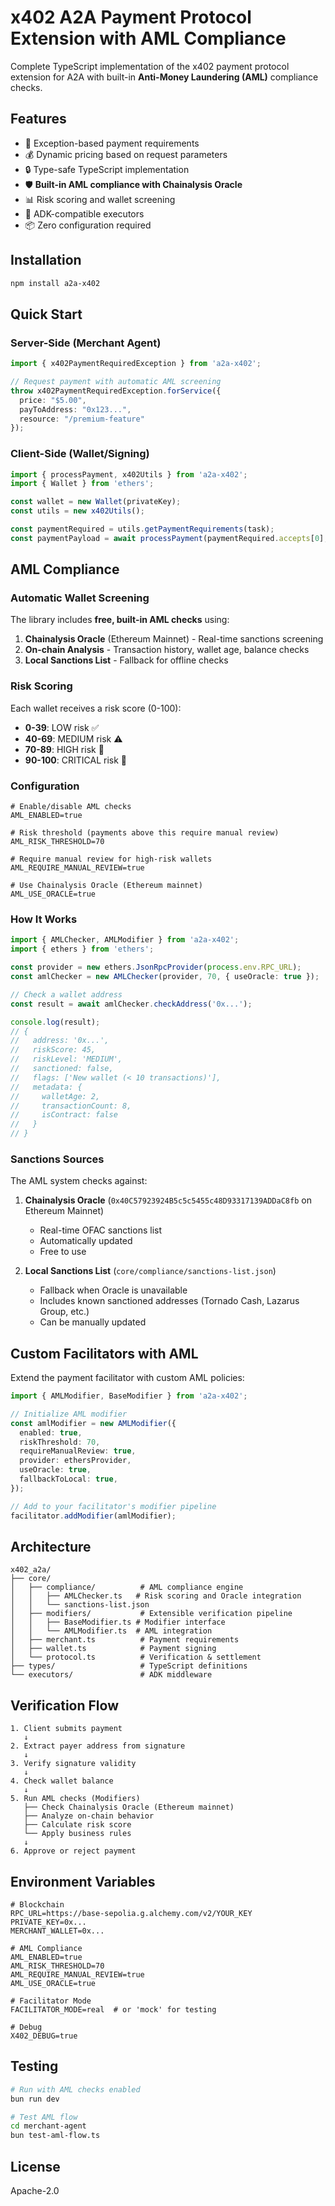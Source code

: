 # x402 A2A Payment Protocol Extension with AML Compliance

Complete TypeScript implementation of the x402 payment protocol extension for A2A with built-in **Anti-Money Laundering (AML)** compliance checks.

## Features

- 🚀 Exception-based payment requirements
- 💰 Dynamic pricing based on request parameters
- 🔒 Type-safe TypeScript implementation
- 🛡️ **Built-in AML compliance with Chainalysis Oracle**
- 📊 Risk scoring and wallet screening
- 🎯 ADK-compatible executors
- 📦 Zero configuration required

## Installation

```bash
npm install a2a-x402
```

## Quick Start

### Server-Side (Merchant Agent)

```typescript
import { x402PaymentRequiredException } from 'a2a-x402';

// Request payment with automatic AML screening
throw x402PaymentRequiredException.forService({
  price: "$5.00",
  payToAddress: "0x123...",
  resource: "/premium-feature"
});
```

### Client-Side (Wallet/Signing)

```typescript
import { processPayment, x402Utils } from 'a2a-x402';
import { Wallet } from 'ethers';

const wallet = new Wallet(privateKey);
const utils = new x402Utils();

const paymentRequired = utils.getPaymentRequirements(task);
const paymentPayload = await processPayment(paymentRequired.accepts[0], wallet);
```

## AML Compliance

### Automatic Wallet Screening

The library includes **free, built-in AML checks** using:

1. **Chainalysis Oracle** (Ethereum Mainnet) - Real-time sanctions screening
2. **On-chain Analysis** - Transaction history, wallet age, balance checks
3. **Local Sanctions List** - Fallback for offline checks

### Risk Scoring

Each wallet receives a risk score (0-100):

- **0-39**: LOW risk ✅
- **40-69**: MEDIUM risk ⚠️
- **70-89**: HIGH risk 🚨
- **90-100**: CRITICAL risk 🔴

### Configuration

```env
# Enable/disable AML checks
AML_ENABLED=true

# Risk threshold (payments above this require manual review)
AML_RISK_THRESHOLD=70

# Require manual review for high-risk wallets
AML_REQUIRE_MANUAL_REVIEW=true

# Use Chainalysis Oracle (Ethereum mainnet)
AML_USE_ORACLE=true
```

### How It Works

```typescript
import { AMLChecker, AMLModifier } from 'a2a-x402';
import { ethers } from 'ethers';

const provider = new ethers.JsonRpcProvider(process.env.RPC_URL);
const amlChecker = new AMLChecker(provider, 70, { useOracle: true });

// Check a wallet address
const result = await amlChecker.checkAddress('0x...');

console.log(result);
// {
//   address: '0x...',
//   riskScore: 45,
//   riskLevel: 'MEDIUM',
//   sanctioned: false,
//   flags: ['New wallet (< 10 transactions)'],
//   metadata: {
//     walletAge: 2,
//     transactionCount: 8,
//     isContract: false
//   }
// }
```

### Sanctions Sources

The AML system checks against:

1. **Chainalysis Oracle** (`0x40C57923924B5c5c5455c48D93317139ADDaC8fb` on Ethereum Mainnet)
   - Real-time OFAC sanctions list
   - Automatically updated
   - Free to use

2. **Local Sanctions List** (`core/compliance/sanctions-list.json`)
   - Fallback when Oracle is unavailable
   - Includes known sanctioned addresses (Tornado Cash, Lazarus Group, etc.)
   - Can be manually updated

## Custom Facilitators with AML

Extend the payment facilitator with custom AML policies:

```typescript
import { AMLModifier, BaseModifier } from 'a2a-x402';

// Initialize AML modifier
const amlModifier = new AMLModifier({
  enabled: true,
  riskThreshold: 70,
  requireManualReview: true,
  provider: ethersProvider,
  useOracle: true,
  fallbackToLocal: true,
});

// Add to your facilitator's modifier pipeline
facilitator.addModifier(amlModifier);
```

## Architecture

```
x402_a2a/
├── core/
│   ├── compliance/          # AML compliance engine
│   │   ├── AMLChecker.ts   # Risk scoring and Oracle integration
│   │   └── sanctions-list.json
│   ├── modifiers/           # Extensible verification pipeline
│   │   ├── BaseModifier.ts # Modifier interface
│   │   └── AMLModifier.ts  # AML integration
│   ├── merchant.ts          # Payment requirements
│   ├── wallet.ts            # Payment signing
│   └── protocol.ts          # Verification & settlement
├── types/                   # TypeScript definitions
└── executors/               # ADK middleware
```

## Verification Flow

```
1. Client submits payment
   ↓
2. Extract payer address from signature
   ↓
3. Verify signature validity
   ↓
4. Check wallet balance
   ↓
5. Run AML checks (Modifiers)
   ├── Check Chainalysis Oracle (Ethereum mainnet)
   ├── Analyze on-chain behavior
   ├── Calculate risk score
   └── Apply business rules
   ↓
6. Approve or reject payment
```

## Environment Variables

```env
# Blockchain
RPC_URL=https://base-sepolia.g.alchemy.com/v2/YOUR_KEY
PRIVATE_KEY=0x...
MERCHANT_WALLET=0x...

# AML Compliance
AML_ENABLED=true
AML_RISK_THRESHOLD=70
AML_REQUIRE_MANUAL_REVIEW=true
AML_USE_ORACLE=true

# Facilitator Mode
FACILITATOR_MODE=real  # or 'mock' for testing

# Debug
X402_DEBUG=true
```

## Testing

```bash
# Run with AML checks enabled
bun run dev

# Test AML flow
cd merchant-agent
bun test-aml-flow.ts
```

## License

Apache-2.0
